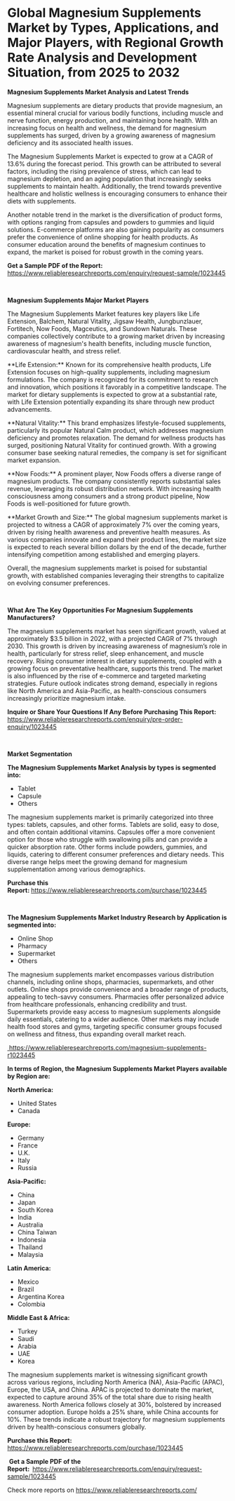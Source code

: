 <p><h1>Global Magnesium Supplements Market by Types, Applications, and Major Players, with Regional Growth Rate Analysis and Development Situation, from 2025 to 2032</h1></p><p><strong>Magnesium Supplements Market Analysis and Latest Trends</strong></p>
<p><p>Magnesium supplements are dietary products that provide magnesium, an essential mineral crucial for various bodily functions, including muscle and nerve function, energy production, and maintaining bone health. With an increasing focus on health and wellness, the demand for magnesium supplements has surged, driven by a growing awareness of magnesium deficiency and its associated health issues.</p><p>The Magnesium Supplements Market is expected to grow at a CAGR of 13.6% during the forecast period. This growth can be attributed to several factors, including the rising prevalence of stress, which can lead to magnesium depletion, and an aging population that increasingly seeks supplements to maintain health. Additionally, the trend towards preventive healthcare and holistic wellness is encouraging consumers to enhance their diets with supplements. </p><p>Another notable trend in the market is the diversification of product forms, with options ranging from capsules and powders to gummies and liquid solutions. E-commerce platforms are also gaining popularity as consumers prefer the convenience of online shopping for health products. As consumer education around the benefits of magnesium continues to expand, the market is poised for robust growth in the coming years.</p></p>
<p><strong>Get a Sample PDF of the Report:&nbsp;</strong> <a href="https://www.reliableresearchreports.com/enquiry/request-sample/1023445?utm_campaign=2745&utm_medium=2&utm_source=Github&utm_content=ia&utm_term=06032025&utm_id=magnesium-supplements">https://www.reliableresearchreports.com/enquiry/request-sample/1023445</a></p>
<p>&nbsp;</p>
<p><strong>Magnesium Supplements Major Market Players</strong></p>
<p><p>The Magnesium Supplements Market features key players like Life Extension, Balchem, Natural Vitality, Jigsaw Health, Jungbunzlauer, Fortitech, Now Foods, Magceutics, and Sundown Naturals. These companies collectively contribute to a growing market driven by increasing awareness of magnesium's health benefits, including muscle function, cardiovascular health, and stress relief.</p><p>**Life Extension:** Known for its comprehensive health products, Life Extension focuses on high-quality supplements, including magnesium formulations. The company is recognized for its commitment to research and innovation, which positions it favorably in a competitive landscape. The market for dietary supplements is expected to grow at a substantial rate, with Life Extension potentially expanding its share through new product advancements.</p><p>**Natural Vitality:** This brand emphasizes lifestyle-focused supplements, particularly its popular Natural Calm product, which addresses magnesium deficiency and promotes relaxation. The demand for wellness products has surged, positioning Natural Vitality for continued growth. With a growing consumer base seeking natural remedies, the company is set for significant market expansion.</p><p>**Now Foods:** A prominent player, Now Foods offers a diverse range of magnesium products. The company consistently reports substantial sales revenue, leveraging its robust distribution network. With increasing health consciousness among consumers and a strong product pipeline, Now Foods is well-positioned for future growth.</p><p>**Market Growth and Size:** The global magnesium supplements market is projected to witness a CAGR of approximately 7% over the coming years, driven by rising health awareness and preventive health measures. As various companies innovate and expand their product lines, the market size is expected to reach several billion dollars by the end of the decade, further intensifying competition among established and emerging players. </p><p>Overall, the magnesium supplements market is poised for substantial growth, with established companies leveraging their strengths to capitalize on evolving consumer preferences.</p></p>
<p>&nbsp;</p>
<p><strong>What Are The Key Opportunities For Magnesium Supplements Manufacturers?</strong></p>
<p><p>The magnesium supplements market has seen significant growth, valued at approximately $3.5 billion in 2022, with a projected CAGR of 7% through 2030. This growth is driven by increasing awareness of magnesium’s role in health, particularly for stress relief, sleep enhancement, and muscle recovery. Rising consumer interest in dietary supplements, coupled with a growing focus on preventative healthcare, supports this trend. The market is also influenced by the rise of e-commerce and targeted marketing strategies. Future outlook indicates strong demand, especially in regions like North America and Asia-Pacific, as health-conscious consumers increasingly prioritize magnesium intake.</p></p>
<p><strong>Inquire or Share Your Questions If Any Before Purchasing This Report:</strong> <a href="https://www.reliableresearchreports.com/enquiry/pre-order-enquiry/1023445?utm_campaign=2745&utm_medium=2&utm_source=Github&utm_content=ia&utm_term=06032025&utm_id=magnesium-supplements">https://www.reliableresearchreports.com/enquiry/pre-order-enquiry/1023445</a></p>
<p>&nbsp;</p>
<p><strong>Market Segmentation</strong></p>
<p><strong>The Magnesium Supplements Market Analysis by types is segmented into:</strong></p>
<p><ul><li>Tablet</li><li>Capsule</li><li>Others</li></ul></p>
<p><p>The magnesium supplements market is primarily categorized into three types: tablets, capsules, and other forms. Tablets are solid, easy to dose, and often contain additional vitamins. Capsules offer a more convenient option for those who struggle with swallowing pills and can provide a quicker absorption rate. Other forms include powders, gummies, and liquids, catering to different consumer preferences and dietary needs. This diverse range helps meet the growing demand for magnesium supplementation among various demographics.</p></p>
<p><strong>Purchase this Report:&nbsp;</strong><a href="https://www.reliableresearchreports.com/purchase/1023445?utm_campaign=2745&utm_medium=2&utm_source=Github&utm_content=ia&utm_term=06032025&utm_id=magnesium-supplements">https://www.reliableresearchreports.com/purchase/1023445</a></p>
<p>&nbsp;</p>
<p><strong>The Magnesium Supplements Market Industry Research by Application is segmented into:</strong></p>
<p><ul><li>Online Shop</li><li>Pharmacy</li><li>Supermarket</li><li>Others</li></ul></p>
<p><p>The magnesium supplements market encompasses various distribution channels, including online shops, pharmacies, supermarkets, and other outlets. Online shops provide convenience and a broader range of products, appealing to tech-savvy consumers. Pharmacies offer personalized advice from healthcare professionals, enhancing credibility and trust. Supermarkets provide easy access to magnesium supplements alongside daily essentials, catering to a wider audience. Other markets may include health food stores and gyms, targeting specific consumer groups focused on wellness and fitness, thus expanding overall market reach.</p></p>
<p><a href="https://www.reliableresearchreports.com/magnesium-supplements-r1023445?utm_campaign=2745&utm_medium=2&utm_source=Github&utm_content=ia&utm_term=06032025&utm_id=magnesium-supplements">&nbsp;https://www.reliableresearchreports.com/magnesium-supplements-r1023445</a></p>
<p><strong>In terms of Region, the Magnesium Supplements Market Players available by Region are:</strong></p>
<p>
    <p> <strong> North America: </strong>
        <ul>
            <li>United States</li>
            <li>Canada</li>
        </ul>
        </p> 
    <p> <strong> Europe: </strong>
        <ul>
            <li>Germany</li>
            <li>France</li>
            <li>U.K.</li>
            <li>Italy</li>
            <li>Russia</li>
        </ul>
        </p> 
    <p> <strong> Asia-Pacific: </strong>
        <ul>
            <li>China</li>
            <li>Japan</li>
            <li>South Korea</li>
            <li>India</li>
            <li>Australia</li>
            <li>China Taiwan</li>
            <li>Indonesia</li>
            <li>Thailand</li>
            <li>Malaysia</li>
        </ul>
        </p> 
    <p> <strong> Latin America: </strong>
        <ul>
            <li>Mexico</li>
            <li>Brazil</li>
            <li>Argentina Korea</li>
            <li>Colombia</li>
        </ul>
        </p> 
    <p> <strong> Middle East & Africa: </strong>
        <ul>
            <li>Turkey</li>
            <li>Saudi</li>
            <li>Arabia</li>
            <li>UAE</li>
            <li>Korea</li>
        </ul>
    </p>
    </p>
<p><p>The magnesium supplements market is witnessing significant growth across various regions, including North America (NA), Asia-Pacific (APAC), Europe, the USA, and China. APAC is projected to dominate the market, expected to capture around 35% of the total share due to rising health awareness. North America follows closely at 30%, bolstered by increased consumer adoption. Europe holds a 25% share, while China accounts for 10%. These trends indicate a robust trajectory for magnesium supplements driven by health-conscious consumers globally.</p></p>
<p><strong>Purchase this Report: </strong><a href="https://www.reliableresearchreports.com/purchase/1023445?utm_campaign=2745&utm_medium=2&utm_source=Github&utm_content=ia&utm_term=06032025&utm_id=magnesium-supplements">https://www.reliableresearchreports.com/purchase/1023445</a></p>
<p>&nbsp;<strong>Get a Sample PDF of the Report:&nbsp;&nbsp;</strong><a href="https://www.reliableresearchreports.com/enquiry/request-sample/1023445?utm_campaign=2745&utm_medium=2&utm_source=Github&utm_content=ia&utm_term=06032025&utm_id=magnesium-supplements">https://www.reliableresearchreports.com/enquiry/request-sample/1023445</a></p>
<p><strong></strong></p>
<p>Check more reports on <a href="https://www.reliableresearchreports.com/?utm_campaign=2745&utm_medium=2&utm_source=Github&utm_content=ia&utm_term=06032025&utm_id=magnesium-supplements">https://www.reliableresearchreports.com/</a></p>